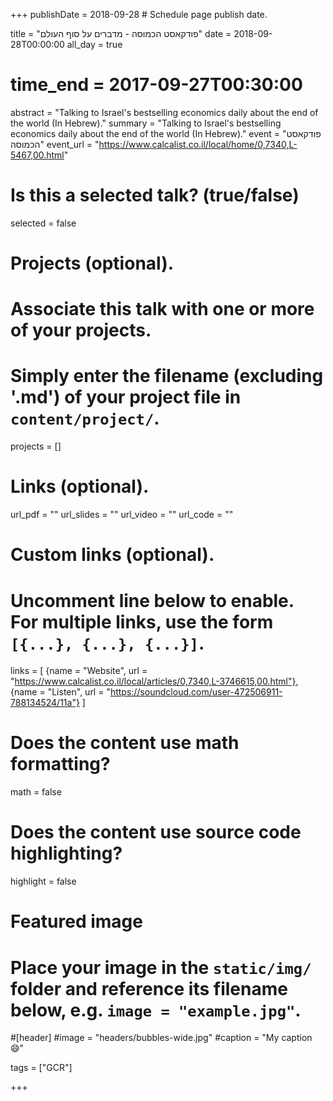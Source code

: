 +++
publishDate = 2018-09-28 # Schedule page publish date.

title = "פודקאסט הכמוסה - מדברים על סוף העולם"
date = 2018-09-28T00:00:00
all_day = true
# time_end = 2017-09-27T00:30:00
abstract = "Talking to Israel's bestselling economics daily about the end of the world (In Hebrew)."
summary = "Talking to Israel's bestselling economics daily about the end of the world (In Hebrew)."
event = "פודקאסט הכמוסה"
event_url = "https://www.calcalist.co.il/local/home/0,7340,L-5467,00.html"

# Is this a selected talk? (true/false)
selected = false

# Projects (optional).
#   Associate this talk with one or more of your projects.
#   Simply enter the filename (excluding '.md') of your project file in `content/project/`.
projects = []

# Links (optional).
url_pdf = ""
url_slides = ""
url_video = ""
url_code = ""

# Custom links (optional).
#   Uncomment line below to enable. For multiple links, use the form `[{...}, {...}, {...}]`.
links = [
  {name = "Website", url = "https://www.calcalist.co.il/local/articles/0,7340,L-3746615,00.html"},
  {name = "Listen", url = "https://soundcloud.com/user-472506911-788134524/11a"}
]

# Does the content use math formatting?
math = false

# Does the content use source code highlighting?
highlight = false

# Featured image
# Place your image in the `static/img/` folder and reference its filename below, e.g. `image = "example.jpg"`.
#[header]
#image = "headers/bubbles-wide.jpg"
#caption = "My caption :smile:"

tags = ["GCR"]

+++
